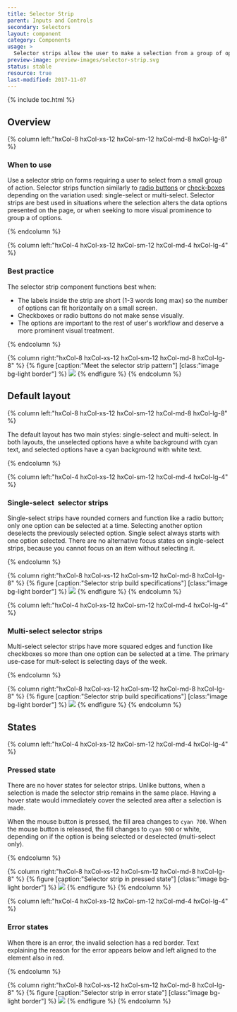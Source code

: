```yaml
---
title: Selector Strip
parent: Inputs and Controls
secondary: Selectors
layout: component
category: Components
usage: >
  Selector strips allow the user to make a selection from a group of options. This pattern is a more visually prominent alternative to check boxes (multi-select) or radio buttons (single-select).
preview-image: preview-images/selector-strip.svg
status: stable
resource: true
last-modified: 2017-11-07
---
```


{% include toc.html %}

## Overview

<div class="hxRow"  markdown="1">

{% column left:"hxCol-8 hxCol-xs-12 hxCol-sm-12 hxCol-md-8 hxCol-lg-8" %}

### When to use

Use a selector strip on forms requiring a user to select from a small group of action. Selector strips function similarly to [radio buttons]({{site.baseurl}}/components/radio-buttons.html) or [check-boxes]({{site.baseurl}}/components/checkboxes.html) depending on the variation used: single-select or multi-select. Selector strips are best used in situations where the selection alters the data options presented on the page, or when seeking to more visual prominence to group a of options.

{% endcolumn %}

</div>

<div class="hxRow"  markdown="1">

{% column left:"hxCol-4 hxCol-xs-12 hxCol-sm-12 hxCol-md-4 hxCol-lg-4" %}

### Best practice

The selector strip component functions best when:

- The labels inside the strip are short (1-3 words long max) so the number of options can fit horizontally on a small screen.
- Checkboxes or radio buttons do not make sense visually.
- The options are important to the rest of user's workflow and deserve a more prominent visual treatment. 	

{% endcolumn %}

{% column right:"hxCol-8 hxCol-xs-12 hxCol-sm-12 hxCol-md-8 hxCol-lg-8" %}
{% figure [caption:"Meet the selector strip pattern"] [class:"image bg-light border"] %}
![]({{site.url}}/assets/images/components/inputs-and-controls/selector-strip/select-strip-hero.svg)
{% endfigure %}
{% endcolumn %}

</div>

## Default layout

<div class="hxRow"  markdown="1">

{% column left:"hxCol-8 hxCol-xs-12 hxCol-sm-12 hxCol-md-8 hxCol-lg-8" %}

The default layout has two main styles: single-select and multi-select. In both layouts, the unselected options have a white background with cyan text, and selected options have a cyan background with white text. 

{% endcolumn %}

</div>

<div class="hxRow"  markdown="1">

{% column left:"hxCol-4 hxCol-xs-12 hxCol-sm-12 hxCol-md-4 hxCol-lg-4" %}

### Single-select  selector strips

Single-select strips have rounded corners and function like a radio button; only one option can be selected at a time. Selecting another option deselects the previously selected option. Single select always starts with one option selected. There are no alternative focus states on single-select strips, because you cannot focus on an item without selecting it.

{% endcolumn %}

{% column right:"hxCol-8 hxCol-xs-12 hxCol-sm-12 hxCol-md-8 hxCol-lg-8" %}
{% figure [caption:"Selector strip build specifications"] [class:"image bg-light border"] %}
![]({{site.url}}/assets/images/components/inputs-and-controls/selector-strip/select-strip-single.svg)
{% endfigure %}
{% endcolumn %}

</div>

<div class="hxRow"  markdown="1">

{% column left:"hxCol-4 hxCol-xs-12 hxCol-sm-12 hxCol-md-4 hxCol-lg-4" %}

### Multi-select selector strips

Multi-select selector strips have more squared edges and function like checkboxes so more than one option can be selected at a time. The primary use-case for mult-select is selecting days of the week.


{% endcolumn %}

{% column right:"hxCol-8 hxCol-xs-12 hxCol-sm-12 hxCol-md-8 hxCol-lg-8" %}
{% figure [caption:"Selector strip build specifications"] [class:"image bg-light border"] %}
![]({{site.url}}/assets/images/components/inputs-and-controls/selector-strip/select-strip-multi.svg)
{% endfigure %}
{% endcolumn %}
	
</div>

## States

<div class="hxRow"  markdown="1">

{% column left:"hxCol-4 hxCol-xs-12 hxCol-sm-12 hxCol-md-4 hxCol-lg-4" %}

### Pressed state

There are no hover states for selector strips. Unlike buttons, when a selection is made the selector strip remains in the same place. Having a hover state would immediately cover the selected area after a selection is made.

When the mouse button is pressed, the fill area changes to `cyan 700`. When the mouse button is released, the fill changes to `cyan 900` or white, depending on if the option is being selected or deselected (multi-select only).

{% endcolumn %}

{% column right:"hxCol-8 hxCol-xs-12 hxCol-sm-12 hxCol-md-8 hxCol-lg-8" %}
{% figure [caption:"Selector strip in pressed state"] [class:"image bg-light border"] %}
![]({{site.url}}/assets/images/components/inputs-and-controls/selector-strip/select-strip-pressed.svg)
{% endfigure %}
{% endcolumn %}
	
</div>

<div class="hxRow"  markdown="1">

{% column left:"hxCol-4 hxCol-xs-12 hxCol-sm-12 hxCol-md-4 hxCol-lg-4" %}

### Error states

When there is an error, the invalid selection has a red border. Text explaining the reason for the error appears below and left aligned to the element also in red.

{% endcolumn %}

{% column right:"hxCol-8 hxCol-xs-12 hxCol-sm-12 hxCol-md-8 hxCol-lg-8" %}
{% figure [caption:"Selector strip in error state"] [class:"image bg-light border"] %}
![]({{site.url}}/assets/images/components/inputs-and-controls/selector-strip/select-strip-error.svg)
{% endfigure %}
{% endcolumn %}
	
</div>